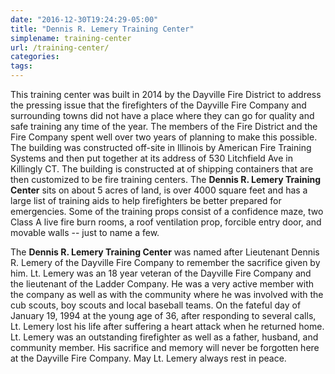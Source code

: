 ```yaml
---
date: "2016-12-30T19:24:29-05:00"
title: "Dennis R. Lemery Training Center"
simplename: training-center
url: /training-center/
categories:
tags:
---
```


This training center was built in 2014 by the Dayville Fire District to address the pressing issue that the firefighters of the Dayville Fire Company and surrounding towns did not have a place where they can go for quality and safe training any time of the year. The members of the Fire District and the Fire Company spent well over two years of planning to make this possible. The building was constructed off-site in Illinois by American Fire Training Systems and then put together at its address of 530 Litchfield Ave in Killingly CT. The building is constructed at of shipping containers that are then customized to be fire training centers. The **Dennis R. Lemery Training Center** sits on about 5 acres of land, is over 4000 square feet and has a large list of training aids to help firefighters be better prepared for emergencies. Some of the training props consist of a confidence maze, two Class A live fire burn rooms, a roof ventilation prop, forcible entry door, and movable walls -- just to name a few.

The **Dennis R. Lemery Training Center** was named after Lieutenant Dennis R. Lemery of the Dayville Fire Company to remember the sacrifice given by him. Lt. Lemery was an 18 year veteran of the Dayville Fire Company and the lieutenant of the Ladder Company. He was a very active member with the company as well as with the community where he was involved with the cub scouts, boy scouts and local baseball teams. On the fateful day of January 19, 1994 at the young age of 36, after responding to several calls, Lt. Lemery lost his life after suffering a heart attack when he returned home. Lt. Lemery was an outstanding firefighter as well as a father, husband, and community member. His sacrifice and memory will never be forgotten here at the Dayville Fire Company. May Lt. Lemery always rest in peace.

